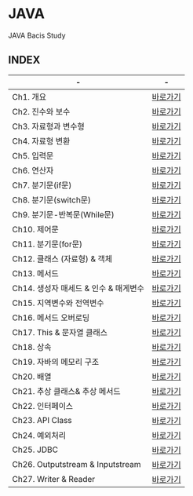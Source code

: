 # JAVA
JAVA Bacis Study

INDEX
---
|-|-|
|-|-|
|Ch1. 개요|[바로가기](./00.%20공부정리/Ch1.%20개요)|
|Ch2. 진수와 보수|[바로가기](00.%20공부정리/Ch2.%20진수와%20보수)|
|Ch3. 자료형과 변수형|[바로가기](./00.%20공부정리/Ch3.%20자료형과%20변수형)|
|Ch4. 자료형 변환|[바로가기](./00.%20공부정리/Ch4.%20자료형%20변환)|
|Ch5. 입력문|[바로가기](./00.%20공부정리/Ch5.%20입력문)|
|Ch6. 연산자|[바로가기](./00.%20공부정리/Ch6.%20연산자)|-|
|Ch7. 분기문(if문)|[바로가기](./00.%20공부정리/Ch7.%20분기문(if문))|
|Ch8. 분기문(switch문)|[바로가기](./00.%20공부정리/Ch8.%20분기문(switch문))|
|Ch9. 분기문-반복문(While문)|[바로가기](./00.%20공부정리/Ch9.%20분기문-반복문(While문))|
|Ch10. 제어문|[바로가기](./00.%20공부정리/Ch10.%20제어문)|
|Ch11. 분기문(for문)|[바로가기](./00.%20공부정리/Ch11.%20분기문(for문))|
|Ch12. 클래스 (자료형) & 객체|[바로가기](./00.%20공부정리/Ch12.%20클래스%20(자료형)%20&%20객체)|
|Ch13. 메서드|[바로가기](./00.%20공부정리/Ch13.메서드)|
|Ch14. 생성자 매세드 & 인수 & 매게변수|[바로가기](./00.%20공부정리/Ch14%20.생성자%20매세드%20&%20인수%20&%20매게변수)|
|Ch15. 지역변수와 전역변수|[바로가기](./00.%20공부정리/Ch15.%20지역변수와%20전역변수)|
|Ch16. 메서드 오버로딩|[바로가기](./00.%20공부정리/Ch16.%20메서드%20오버로딩)|
|Ch17. This & 문자열 클래스|[바로가기](./00.%20공부정리/Ch17.%20This%20&%20문자열%20클래스)|
|Ch18. 상속|[바로가기](./00.%20공부정리/Ch18.%20상속)|
|Ch19. 자바의 메모리 구조|[바로가기](./00.%20공부정리/Ch19.%20자바의%20메모리%20구조)|
|Ch20. 배열|[바로가기](./00.%20공부정리/Ch20.%20배열)|
|Ch21. 추상 클래스& 추상 메서드|[바로가기](./00.%20공부정리/Ch21.%20추상%20클래스&%20추상%20메서드)|
|Ch22. 인터페이스|[바로가기](./00.%20공부정리/Ch22.%20인터페이스)|
|Ch23. API Class|[바로가기](./00.%20공부정리/Ch23.%20API%20Class)|
|Ch24. 예외처리|[바로가기](./00.%20공부정리/Ch24.%20예외처리)|
|Ch25. JDBC|[바로가기](./00.%20공부정리/Ch25.%20JDBC)|
|Ch26. Outputstream & Inputstream|[바로가기](./00.%20공부정리/Ch26.%20Outputstream%20&%20Inputstream)|
|Ch27. Writer & Reader|[바로가기](./00.%20공부정리/Ch27.%20Writer%20&%20Reader)|

